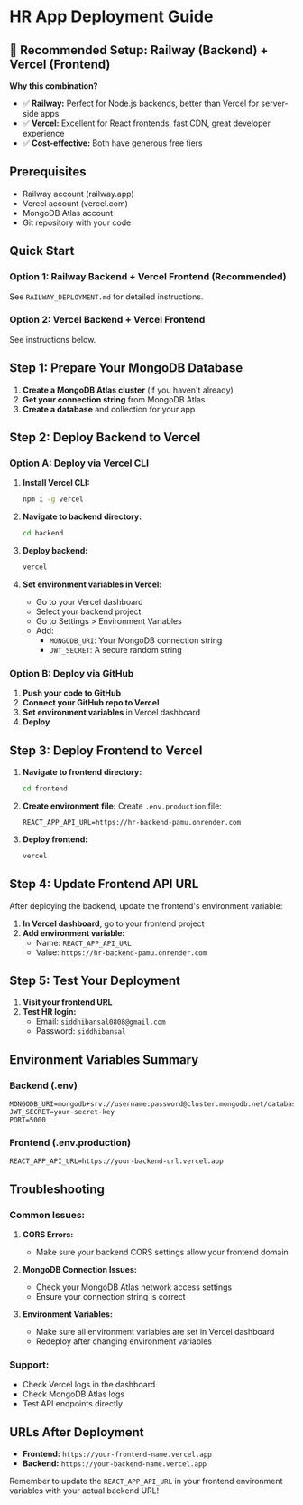 # HR App Deployment Guide

## 🚀 Recommended Setup: Railway (Backend) + Vercel (Frontend)

**Why this combination?**
- ✅ **Railway:** Perfect for Node.js backends, better than Vercel for server-side apps
- ✅ **Vercel:** Excellent for React frontends, fast CDN, great developer experience
- ✅ **Cost-effective:** Both have generous free tiers

## Prerequisites
- Railway account (railway.app)
- Vercel account (vercel.com)
- MongoDB Atlas account
- Git repository with your code

## Quick Start

### Option 1: Railway Backend + Vercel Frontend (Recommended)
See `RAILWAY_DEPLOYMENT.md` for detailed instructions.

### Option 2: Vercel Backend + Vercel Frontend
See instructions below.

## Step 1: Prepare Your MongoDB Database

1. **Create a MongoDB Atlas cluster** (if you haven't already)
2. **Get your connection string** from MongoDB Atlas
3. **Create a database** and collection for your app

## Step 2: Deploy Backend to Vercel

### Option A: Deploy via Vercel CLI

1. **Install Vercel CLI:**
   ```bash
   npm i -g vercel
   ```

2. **Navigate to backend directory:**
   ```bash
   cd backend
   ```

3. **Deploy backend:**
   ```bash
   vercel
   ```

4. **Set environment variables in Vercel:**
   - Go to your Vercel dashboard
   - Select your backend project
   - Go to Settings > Environment Variables
   - Add:
     - `MONGODB_URI`: Your MongoDB connection string
     - `JWT_SECRET`: A secure random string

### Option B: Deploy via GitHub

1. **Push your code to GitHub**
2. **Connect your GitHub repo to Vercel**
3. **Set environment variables** in Vercel dashboard
4. **Deploy**

## Step 3: Deploy Frontend to Vercel

1. **Navigate to frontend directory:**
   ```bash
   cd frontend
   ```

2. **Create environment file:**
   Create `.env.production` file:
   ```
   REACT_APP_API_URL=https://hr-backend-pamu.onrender.com
   ```

3. **Deploy frontend:**
   ```bash
   vercel
   ```

## Step 4: Update Frontend API URL

After deploying the backend, update the frontend's environment variable:

1. **In Vercel dashboard**, go to your frontend project
2. **Add environment variable:**
   - Name: `REACT_APP_API_URL`
   - Value: `https://hr-backend-pamu.onrender.com`

## Step 5: Test Your Deployment

1. **Visit your frontend URL**
2. **Test HR login:**
   - Email: `siddhibansal0808@gmail.com`
   - Password: `siddhibansal`

## Environment Variables Summary

### Backend (.env)
```
MONGODB_URI=mongodb+srv://username:password@cluster.mongodb.net/database
JWT_SECRET=your-secret-key
PORT=5000
```

### Frontend (.env.production)
```
REACT_APP_API_URL=https://your-backend-url.vercel.app
```

## Troubleshooting

### Common Issues:

1. **CORS Errors:**
   - Make sure your backend CORS settings allow your frontend domain

2. **MongoDB Connection Issues:**
   - Check your MongoDB Atlas network access settings
   - Ensure your connection string is correct

3. **Environment Variables:**
   - Make sure all environment variables are set in Vercel dashboard
   - Redeploy after changing environment variables

### Support:
- Check Vercel logs in the dashboard
- Check MongoDB Atlas logs
- Test API endpoints directly

## URLs After Deployment

- **Frontend:** `https://your-frontend-name.vercel.app`
- **Backend:** `https://your-backend-name.vercel.app`

Remember to update the `REACT_APP_API_URL` in your frontend environment variables with your actual backend URL! 